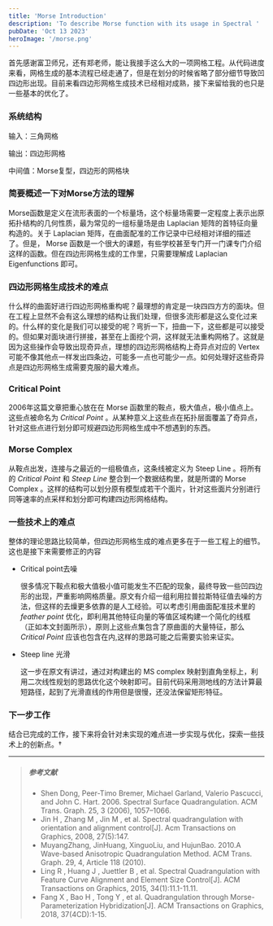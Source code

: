 ```yaml
---
title: 'Morse Introduction'
description: 'To describe Morse function with its usage in Spectral '
pubDate: 'Oct 13 2023'
heroImage: '/morse.png'
---
```


首先感谢富卫师兄，还有郑老师，能让我接手这么大的一项网格工程。从代码进度来看，网格生成的基本流程已经走通了，但是在划分的时候省略了部分细节导致凹四边形出现。目前来看四边形网格生成技术已经相对成熟，接下来留给我的也只是一些基本的优化了。

### 系统结构
输入：三角网格

输出：四边形网格

中间值：Morse复型，四边形的网格块

### 简要概述一下对Morse方法的理解
Morse函数是定义在流形表面的一个标量场，这个标量场需要一定程度上表示出原拓扑结构的几何性质，最为常见的一组标量场是由 Laplacian 矩阵的首特征向量构造的。关于 Laplacian 矩阵，在曲面配准的工作记录中已经相对详细的描述了。但是， Morse 函数是一个很大的课题，有些学校甚至专门开一门课专门介绍这样的函数。但在四边形网格生成的工作里，只需要理解成 Laplacian Eigenfunctions 即可。

### 四边形网格生成技术的难点
什么样的曲面好进行四边形网格重构呢？最理想的肯定是一块四四方方的面块。但在工程上显然不会有这么理想的结构让我们处理，但很多流形都是这么变化过来的。什么样的变化是我们可以接受的呢？弯折一下，扭曲一下，这些都是可以接受的。但如果对面块进行拼接，甚至在上面挖个洞，这样就无法重构网格了。这就是因为这些操作会导致出现奇异点，理想的四边形网格结构上奇异点对应的 Vertex 可能不像其他点一样发出四条边，可能多一点也可能少一点。如何处理好这些奇异点是四边形网格生成需要克服的最大难点。

### Critical Point
2006年这篇文章把重心放在在 Morse 函数里的鞍点，极大值点，极小值点上。这些点被命名为 *Critical Point* 。从某种意义上这些点在拓扑层面覆盖了奇异点，针对这些点进行划分即可规避四边形网格生成中不想遇到的东西。

### Morse Complex

从鞍点出发，连接与之最近的一组极值点，这条线被定义为 Steep Line 。将所有的 *Critical Point* 和 *Steep Line* 整合到一个数据结构里，就是所谓的 Morse Complex 。这样的结构可以划分原有模型成若干个面片，针对这些面片分别进行同等速率的点采样和划分即可构建四边形网格结构。

### 一些技术上的难点
整体的理论思路比较简单，但四边形网格生成的难点更多在于一些工程上的细节。这也是接下来需要修正的内容
- Critical point去噪
  
    很多情况下鞍点和极大值极小值可能发生不匹配的现象，最终导致一些凹四边形的出现，严重影响网格质量。原文有介绍一组利用拉普拉斯特征值去噪的方法，但这样的去燥更多依靠的是人工经验。可以考虑引用曲面配准技术里的 *feather point* 优化，即利用其他特征向量的等值区域构建一个简化的线框（正如本文封面所示），原则上这些点集包含了原曲面的大量特征，那么 *Critical Point* 应该也包含在内,这样的思路可能之后需要实验来证实。

- Steep line 光滑

   这一步在原文有讲过，通过对构建出的 MS complex 映射到直角坐标上，利用二次线性规划的思路优化这个映射即可。目前代码采用测地线的方法计算最短路径，起到了光滑直线的作用但是很慢，还没法保留矩形特征。

### 下一步工作

结合已完成的工作，接下来将会针对未实现的难点进一步实现与优化，探索一些技术上的创新点。†

---
> ##### 参考文献
> - Shen Dong, Peer-Timo Bremer, Michael Garland, Valerio Pascucci, and John C. Hart. 2006. Spectral Surface Quadrangulation. ACM Trans. Graph. 25, 3 (2006), 1057–1066.
> - Jin H , Zhang M , Jin M , et al. Spectral quadrangulation with orientation and alignment control[J]. Acm Transactions on Graphics, 2008, 27(5):147.
> - MuyangZhang, JinHuang, XinguoLiu, and HujunBao. 2010.A Wave-based Anisotropic Quadrangulation Method. ACM Trans. Graph. 29, 4, Article 118 (2010).
> - Ling R , Huang J , Juettler B , et al. Spectral Quadrangulation with Feature Curve Alignment and Element Size Control[J]. ACM Transactions on Graphics, 2015, 34(1):11.1-11.11.
> - Fang X , Bao H , Tong Y , et al. Quadrangulation through Morse-Parameterization Hybridization[J]. ACM Transactions on Graphics, 2018, 37(4CD):1-15.


